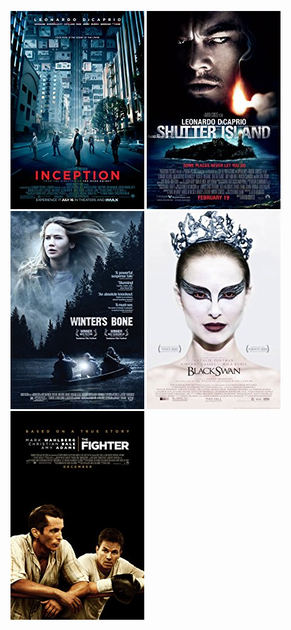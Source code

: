 [![Inception](../images/Inception_2010.jpg)](http://www.imdb.com/title/tt1375666) [![Shutter Island](../images/Shutter_Island_2010.jpg)](http://www.imdb.com/title/tt1130884) [![Winter's Bone](../images/Winter's_Bone_2010.jpg)](http://www.imdb.com/title/tt1399683) [![Black Swan](../images/Black_Swan_2010.jpg)](http://www.imdb.com/title/tt0947798) [![The Fighter](../images/The_Fighter_2010.jpg)](http://www.imdb.com/title/tt0964517)